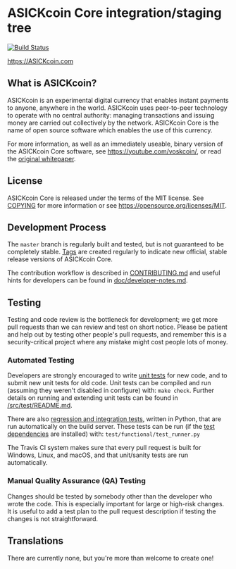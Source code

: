 ASICKcoin Core integration/staging tree
=====================================

[![Build Status](https://travis-ci.org/VoskCoin/asickcoin.svg?branch=master)](https://travis-ci.org/VoskCoin/asickcoin)

https://ASICKcoin.com

What is ASICKcoin?
----------------

ASICKcoin is an experimental digital currency that enables instant payments to
anyone, anywhere in the world. ASICKcoin uses peer-to-peer technology to operate
with no central authority: managing transactions and issuing money are carried
out collectively by the network. ASICKcoin Core is the name of open source
software which enables the use of this currency.

For more information, as well as an immediately useable, binary version of
the ASICKcoin Core software, see https://youtube.com/voskcoin/, or read the
[original whitepaper](https://ASICKcoin.com/whitepaper).

License
-------

ASICKcoin Core is released under the terms of the MIT license. See [COPYING](COPYING) for more
information or see https://opensource.org/licenses/MIT.

Development Process
-------------------

The `master` branch is regularly built and tested, but is not guaranteed to be
completely stable. [Tags](https://github.com/voskcoin/asickcoin/tags) are created
regularly to indicate new official, stable release versions of ASICKcoin Core.

The contribution workflow is described in [CONTRIBUTING.md](CONTRIBUTING.md)
and useful hints for developers can be found in [doc/developer-notes.md](doc/developer-notes.md).

Testing
-------

Testing and code review is the bottleneck for development; we get more pull
requests than we can review and test on short notice. Please be patient and help out by testing
other people's pull requests, and remember this is a security-critical project where any mistake might cost people
lots of money.

### Automated Testing

Developers are strongly encouraged to write [unit tests](src/test/README.md) for new code, and to
submit new unit tests for old code. Unit tests can be compiled and run
(assuming they weren't disabled in configure) with: `make check`. Further details on running
and extending unit tests can be found in [/src/test/README.md](/src/test/README.md).

There are also [regression and integration tests](/test), written
in Python, that are run automatically on the build server.
These tests can be run (if the [test dependencies](/test) are installed) with: `test/functional/test_runner.py`

The Travis CI system makes sure that every pull request is built for Windows, Linux, and macOS, and that unit/sanity tests are run automatically.

### Manual Quality Assurance (QA) Testing

Changes should be tested by somebody other than the developer who wrote the
code. This is especially important for large or high-risk changes. It is useful
to add a test plan to the pull request description if testing the changes is
not straightforward.

Translations
------------

There are currently none, but you're more than welcome to create one!
